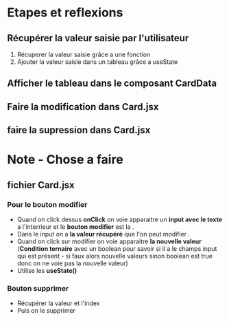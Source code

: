 # Etapes et reflexions

## Récupérer la valeur saisie par l'utilisateur 
1. Récuperer la valeur saisie grâce a une fonction 
2. Ajouter la valeur saisie dans un tableau grâce a useState 


## Afficher le tableau dans le composant CardData

## Faire la modification dans Card.jsx

## faire la supression dans Card.jsx

# Note - Chose a faire 
## fichier Card.jsx
### Pour le bouton modifier 
- Quand on click dessus **onClick** on voie apparaitre un **input avec le texte** a l'interrieur et le **bouton modifier** est la .
- Dans  le input on a **la valeur récupéré** que l'on peut modifier .
- Quand on click sur modifier on voie apparaitre **la nouvelle valeur** (**Condition ternaire** avec un boolean pour savoir si il a le champs input qui est présent - si faux alors nouvelle valeurs sinon boolean est true donc on ne voie pas la nouvelle valeur)
- Utilise les **useState()**

### Bouton supprimer 
- Récupérer la valeur et l'index
- Puis on le supprimer  

